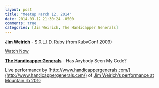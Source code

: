 ```yaml
---
layout: post
title: "Meetup March 12, 2014"
date: 2014-03-12 21:30:24 -0500
comments: true
categories: [Jim Weirich, The Handicapper Generals]
---
```


**[Jim Weirich](https://twitter.com/_swanson)** - S.O.L.I.D. Ruby (from RubyConf 2009)

[Watch Now](http://www.confreaks.com/videos/185-rubyconf2009-solid-ruby)

**[The Handicapper Generals](http://twitter.com/hgmenindy)** - Has Anybody Seen My Code?

Live performance by [http://www.handicappergenerals.com/](http://www.handicappergenerals.com/) of [Jim Weirich's performance at Mountain.rb 2010](http://www.confreaks.com/videos/412-mountainrb2010-has-anyone-seen-my-code)
